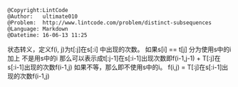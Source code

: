 ```
@Copyright:LintCode
@Author:   ultimate010
@Problem:  http://www.lintcode.com/problem/distinct-subsequences
@Language: Markdown
@Datetime: 16-06-13 11:25
```

状态转义，定义f(i, j)为t[:j]在s[:i] 中出现的次数。
如果s[i] == t[j]
分为使用s中的i 加上 不是用s中的i
那么可以表示成t[:j-1]在s[:i-1]出现次数即f(i-1,j-1) + T[:j]在s[:i-1]出现的次数f(i-1,j)
如果不等，那么即不使用s中的i。
f(i,j) = T[:j]在s[:i-1]出现的次数f(i-1,j)